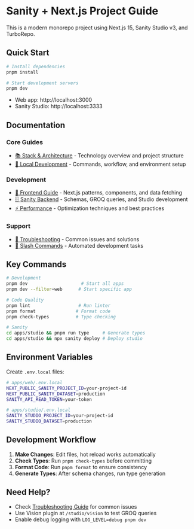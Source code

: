 # Sanity + Next.js Project Guide

This is a modern monorepo project using Next.js 15, Sanity Studio v3, and TurboRepo.

## Quick Start

```bash
# Install dependencies
pnpm install

# Start development servers
pnpm dev
```

- Web app: http://localhost:3000
- Sanity Studio: http://localhost:3333

## Documentation

### Core Guides

- [📚 Stack & Architecture](./docs/stack.md) - Technology overview and project structure
- [🚀 Local Development](./docs/local-development.md) - Commands, workflow, and environment setup

### Development

- [🎨 Frontend Guide](./docs/frontend.md) - Next.js patterns, components, and data fetching
- [🗄️ Sanity Backend](./docs/sanity-backend.md) - Schemas, GROQ queries, and Studio development
- [⚡ Performance](./docs/performance.md) - Optimization techniques and best practices

### Support

- [🔧 Troubleshooting](./docs/troubleshooting.md) - Common issues and solutions
- [🤖 Slash Commands](./docs/commands/README.md) - Automated development tasks

## Key Commands

```bash
# Development
pnpm dev                    # Start all apps
pnpm dev --filter=web      # Start specific app

# Code Quality
pnpm lint                  # Run linter
pnpm format               # Format code
pnpm check-types          # Type checking

# Sanity
cd apps/studio && pnpm run type     # Generate types
cd apps/studio && npx sanity deploy # Deploy studio
```

## Environment Variables

Create `.env.local` files:

```bash
# apps/web/.env.local
NEXT_PUBLIC_SANITY_PROJECT_ID=your-project-id
NEXT_PUBLIC_SANITY_DATASET=production
SANITY_API_READ_TOKEN=your-token

# apps/studio/.env.local
SANITY_STUDIO_PROJECT_ID=your-project-id
SANITY_STUDIO_DATASET=production
```

## Development Workflow

1. **Make Changes**: Edit files, hot reload works automatically
2. **Check Types**: Run `pnpm check-types` before committing
3. **Format Code**: Run `pnpm format` to ensure consistency
4. **Generate Types**: After schema changes, run type generation

## Need Help?

- Check [Troubleshooting Guide](./docs/troubleshooting.md) for common issues
- Use Vision plugin at `/studio/vision` to test GROQ queries
- Enable debug logging with `LOG_LEVEL=debug pnpm dev`
